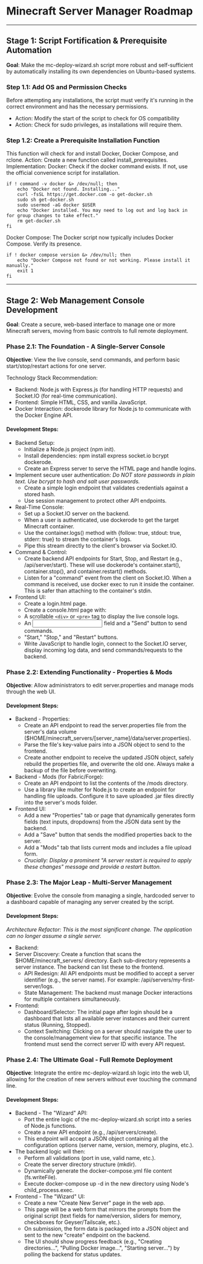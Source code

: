 # Minecraft Server Manager Roadmap

---

## Stage 1: Script Fortification & Prerequisite Automation

**Goal**: Make the mc-deploy-wizard.sh script more robust and self-sufficient by automatically installing its own dependencies on Ubuntu-based systems.

### Step 1.1: Add OS and Permission Checks

Before attempting any installations, the script must verify it's running in the correct environment and has the necessary permissions.
-  Action: Modify the start of the script to check for OS compatibility
-  Action: Check for sudo privileges, as installations will require them.

### Step 1.2: Create a Prerequisite Installation Function
This function will check for and install Docker, Docker Compose, and rclone.
Action: Create a new function called install_prerequisites.
Implementation:
Docker: Check if the docker command exists. If not, use the official convenience script for installation.
```
if ! command -v docker &> /dev/null; then
    echo "Docker not found. Installing..."
    curl -fsSL https://get.docker.com -o get-docker.sh
    sudo sh get-docker.sh
    sudo usermod -aG docker $USER
    echo "Docker installed. You may need to log out and log back in for group changes to take effect."
    rm get-docker.sh
fi
```

Docker Compose: The Docker script now typically includes Docker Compose. Verify its presence.
```
if ! docker compose version &> /dev/null; then
    echo "Docker Compose not found or not working. Please install it manually."
    exit 1
fi
```

---
## Stage 2: Web Management Console Development

**Goal**: Create a secure, web-based interface to manage one or more Minecraft servers, moving from basic controls to full remote deployment.

### Phase 2.1: The Foundation - A Single-Server Console
**Objective**: View the live console, send commands, and perform basic start/stop/restart actions for one server.

Technology Stack Recommendation:

- Backend: Node.js with Express.js (for handling HTTP requests) and Socket.IO (for real-time communication).
- Frontend: Simple HTML, CSS, and vanilla JavaScript.
- Docker Interaction: dockerode library for Node.js to communicate with the Docker Engine API.

#### Development Steps:
- Backend Setup:
    - Initialize a Node.js project (npm init).
    - Install dependencies: npm install express socket.io bcrypt dockerode.
    - Create an Express server to serve the HTML page and handle logins.
- Implement secure user authentication:
*Do NOT store passwords in plain text. Use bcrypt to hash and salt user passwords.*
    - Create a simple login endpoint that validates credentials against a stored hash.
    - Use session management to protect other API endpoints.
- Real-Time Console:
    - Set up a Socket.IO server on the backend.
    - When a user is authenticated, use dockerode to get the target Minecraft container.
    - Use the container.logs() method with {follow: true, stdout: true, stderr: true} to stream the container's logs.
    - Pipe this stream directly to the client's browser via Socket.IO.
- Command & Control:
    - Create backend API endpoints for Start, Stop, and Restart (e.g., /api/server/start). These will use dockerode's container.start(), container.stop(), and container.restart() methods.
    - Listen for a "command" event from the client on Socket.IO. When a command is received, use docker exec to run it inside the container. This is safer than attaching to the container's stdin.
- Frontend UI:
    - Create a login.html page.
    - Create a console.html page with:
    - A scrollable `<div>` or `<pre>` tag to display the live console logs.
    - An <input> field and a "Send" button to send commands.
    - "Start," "Stop," and "Restart" buttons.
    - Write JavaScript to handle login, connect to the Socket.IO server, display incoming log data, and send commands/requests to the backend.

### Phase 2.2: Extending Functionality - Properties & Mods
**Objective**: Allow administrators to edit server.properties and manage mods through the web UI.

#### Development Steps:
- Backend - Properties:
    - Create an API endpoint to read the server.properties file from the server's data volume ($HOME/minecraft_servers/[server_name]/data/server.properties).
    - Parse the file's key-value pairs into a JSON object to send to the frontend.
    - Create another endpoint to receive the updated JSON object, safely rebuild the properties file, and overwrite the old one. Always make a backup of the file before overwriting.
- Backend - Mods (for Fabric/Forge):
    - Create an API endpoint to list the contents of the /mods directory.
    - Use a library like multer for Node.js to create an endpoint for handling file uploads. Configure it to save uploaded .jar files directly into the server's mods folder.
- Frontend UI:
    - Add a new "Properties" tab or page that dynamically generates form fields (text inputs, dropdowns) from the JSON data sent by the backend.
    - Add a "Save" button that sends the modified properties back to the server.
    - Add a "Mods" tab that lists current mods and includes a file upload form.
    - *Crucially: Display a prominent "A server restart is required to apply these changes" message and provide a restart button.*

### Phase 2.3: The Major Leap - Multi-Server Management
**Objective**: Evolve the console from managing a single, hardcoded server to a dashboard capable of managing any server created by the script.

#### Development Steps:
*Architecture Refactor: This is the most significant change. The application can no longer assume a single server.*

- Backend:
- Server Discovery: Create a function that scans the $HOME/minecraft_servers/ directory. Each sub-directory represents a server instance. The backend can list these to the frontend.
    - API Redesign: All API endpoints must be modified to accept a server identifier (e.g., the server name). For example: /api/servers/my-first-server/logs.
    - State Management: The backend must manage Docker interactions for multiple containers simultaneously.
- Frontend:
    - Dashboard/Selector: The initial page after login should be a dashboard that lists all available server instances and their current status (Running, Stopped).
    - Context Switching: Clicking on a server should navigate the user to the console/management view for that specific instance. The frontend must send the correct server ID with every API request.

### Phase 2.4: The Ultimate Goal - Full Remote Deployment
**Objective**: Integrate the entire mc-deploy-wizard.sh logic into the web UI, allowing for the creation of new servers without ever touching the command line.

#### Development Steps:

- Backend - The "Wizard" API:
    - Port the entire logic of the mc-deploy-wizard.sh script into a series of Node.js functions.
    - Create a new API endpoint (e.g., /api/servers/create).
    - This endpoint will accept a JSON object containing all the configuration options (server name, version, memory, plugins, etc.).
- The backend logic will then:
    - Perform all validations (port in use, valid name, etc.).
    - Create the server directory structure (mkdir).
    - Dynamically generate the docker-compose.yml file content (fs.writeFile).
    - Execute docker-compose up -d in the new directory using Node's child_process.exec.
- Frontend - The "Wizard" UI:
    - Create a new "Create New Server" page in the web app.
    - This page will be a web form that mirrors the prompts from the original script (text fields for name/version, sliders for memory, checkboxes for Geyser/Tailscale, etc.).
    - On submission, the form data is packaged into a JSON object and sent to the new "create" endpoint on the backend.
    - The UI should show progress feedback (e.g., "Creating directories...", "Pulling Docker image...", "Starting server...") by polling the backend for status updates.
